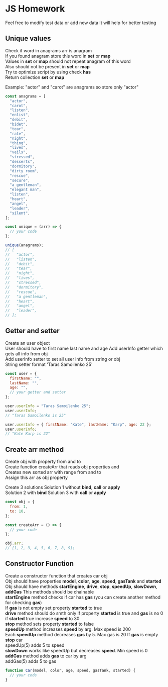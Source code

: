 # JS Homework

Feel free to modify test data or add new data
It will help for better testing

## Unique values

Check if word in anagrams arr is anagram  
If you found anagram store this word in **set** or **map**  
Values in **set** or **map** should not repeat anagram of this word  
Also should not be present in **set** or **map**  
Try to optimize script by using check **has**  
Return collection **set** or **map**

Example: "actor" and "carot" are anagrams so store only "actor"

```javascript
const anagrams = [
  "actor",
  "carot",
  "listen",
  "enlist",
  "debit",
  "bidet",
  "tear",
  "rate",
  "night",
  "thing",
  "lives",
  "veils",
  "stressed",
  "desserts",
  "dormitory",
  "dirty room",
  "rescue",
  "secure",
  "a gentleman",
  "elegant man",
  "listen",
  "heart",
  "angel",
  "leader",
  "silent",
];

const unique = (arr) => {
  // your code
};

unique(anagrams);
// [
//   "actor",
//   "listen",
//   "debit",
//   "tear",
//   "night",
//   "lives",
//   "stressed",
//   "dormitory",
//   "rescue",
//   "a gentleman",
//   "heart",
//   "angel",
//   "leader",
// ];
```

## Getter and setter

Create an user object  
User should have to first name last name and age
Add userInfo getter which gets all info from obj  
Add userInfo setter to set all user info from string or obj  
String setter format 'Taras Samoilenko 25'

```javascript
const user = {
  firstName: "",
  lastName: "",
  age: "",
  // your getter and setter
};

user.userInfo = "Taras Samoilenko 25";
user.userInfo;
// "Taras Samoilenko is 25"

user.userInfo = { firstName: "Kate", lastName: "Karp", age: 22 };
user.userInfo;
// "Kate Karp is 22"
```

## Create arr method

Create obj with property from and to  
Create function createArr that reads obj properties and  
Creates new sorted arr with range from and to  
Assign this arr as obj property

Create 3 solutions
Solution 1 without **bind**, **call** or **apply**  
Solution 2 with **bind**
Solution 3 with **call** or **apply**

```javascript
const obj = {
  from: 1,
  to: 10,
};

const createArr = () => {
  // your code
};

obj.arr;
// [1, 2, 3, 4, 5, 6, 7, 8, 9];
```

## Constructor Function

Create a constructor function that creates car obj  
Obj should have properties **model**, **color**, **age**, **speed**, **gasTank** and **started**
Obj should have methods **startEngine**, **drive**, **stop**, **speedUp**, **slowDown**, **addGas**
This methods should be chainable  
**startEngine** method checks if car has **gas** (you can create another method for checking **gas**)  
If **gas** is not empty set property **started** to true  
**drive** method should do smth only if property **started** is true and **gas** is no 0  
if **started** true increase **speed** to 30  
**stop** method sets property **started** to false  
**speedUp** method increases **speed** by arg. Max speed is 200  
Each **speedUp** method decreases **gas** by 5. Max gas is 20
If **gas** is empty **stop** car  
speedUp(5) adds 5 to speed  
**slowDown** works like speedUp but decreases **speed**. Min speed is 0  
**addGas** method adds **gas** to car by arg  
addGas(5) adds 5 to gas

```javascript
function Car(model, color, age, speed, gasTank, started) {
  // your code
}
```
